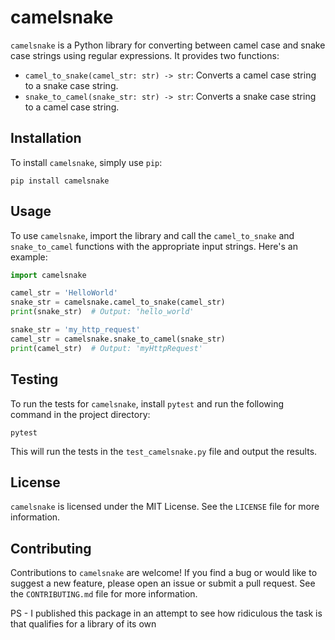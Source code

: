 # camelsnake

`camelsnake` is a Python library for converting between camel case and snake case strings using regular expressions. It
provides two functions:

- `camel_to_snake(camel_str: str) -> str`: Converts a camel case string to a snake case string.
- `snake_to_camel(snake_str: str) -> str`: Converts a snake case string to a camel case string.

## Installation

To install `camelsnake`, simply use `pip`:

```
pip install camelsnake
```

## Usage

To use `camelsnake`, import the library and call the `camel_to_snake` and `snake_to_camel` functions with the
appropriate input strings. Here's an example:

```python
import camelsnake

camel_str = 'HelloWorld'
snake_str = camelsnake.camel_to_snake(camel_str)
print(snake_str)  # Output: 'hello_world'

snake_str = 'my_http_request'
camel_str = camelsnake.snake_to_camel(snake_str)
print(camel_str)  # Output: 'myHttpRequest'
```

## Testing

To run the tests for `camelsnake`, install `pytest` and run the following command in the project directory:

```
pytest
```

This will run the tests in the `test_camelsnake.py` file and output the results.

## License

`camelsnake` is licensed under the MIT License. See the `LICENSE` file for more information.

## Contributing

Contributions to `camelsnake` are welcome! If you find a bug or would like to suggest a new feature, please open an
issue or submit a pull request. See the `CONTRIBUTING.md` file for more information.

PS - I published this package in an attempt to see how ridiculous the task is that qualifies for a library of its own
